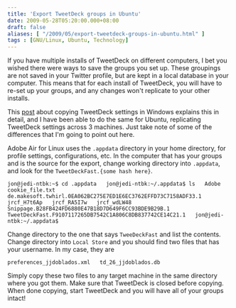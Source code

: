 ```yaml
---
title: 'Export TweetDeck groups in Ubuntu'
date: 2009-05-28T05:20:00.000+08:00
draft: false
aliases: [ "/2009/05/export-tweetdeck-groups-in-ubuntu.html" ]
tags : [GNU/Linux, Ubuntu, Technology]
---
```


If you have multiple installs of TweetDeck on different computers, I bet you wished there were ways to save the groups you set up. These groupings are not saved in your Twitter profile, but are kept in a local database in your computer. This means that for each install of TweetDeck, you will have to re-set up your groups, and any changes won't replicate to your other installs.

This [post](http://bit.ly/ljKUO) about copying TweetDeck settings in Windows explains this in detail, and I have been able to do the same for Ubuntu, replicating TweetDeck settings across 3 machines. Just take note of some of the differences that I'm going to point out here.

Adobe Air for Linux uses the `.appdata` directory in your home directory, for profile settings, configurations, etc. In the computer that has your groups and is the source for the export, change working directory into `.appdata`, and look for the `TweetDeckFast.{some hash here}`.

`jon@jedi-ntbk:~$ cd .appdata  
jon@jedi-ntbk:~/.appdata$ ls  
Adobe  
cookie_file.txt  
de.makesoft.twhirl.0EA062BC275E7ED1E6EC3762EFFD73C7158ADF33.1  
jrcf_H7t6Ap  
jrcf_RA5I7w  
jrcf_wdLW48  
Snippage.B28FB424FD6880E47B18D7D649F6CC93BDE9B29B.1  
TweetDeckFast.F9107117265DB7542C1A806C8DB837742CE14C21.1  
jon@jedi-ntbk:~/.appdata$`

Change directory to the one that says `TweeDeckFast` and list the contents. Change directory into `Local Store` and you should find two files that has your username. In my case, they are

`preferences_jjdoblados.xml  
td_26_jjdoblados.db`

Simply copy these two files to any target machine in the same directory where you got them. Make sure that TweetDeck is closed before copying. When done copying, start TweetDeck and you will have all of your groups intact!
